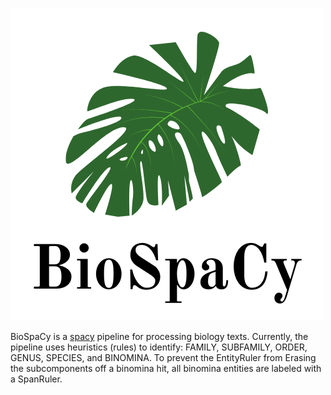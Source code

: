 ![bispacy logo](https://github.com/wjbmattingly/biospacy/raw/main/images/biospacy-logo.png)

BioSpaCy is a [spacy](www.spacy.io) pipeline for processing biology texts. Currently, the pipeline uses heuristics (rules) to identify: FAMILY, SUBFAMILY, ORDER, GENUS, SPECIES, and BINOMINA. To prevent the EntityRuler from Erasing the subcomponents off a binomina hit, all binomina entities are labeled with a SpanRuler.
